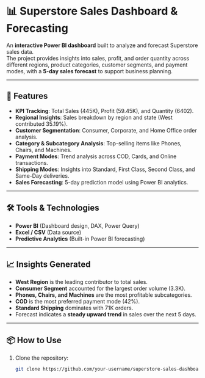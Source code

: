 # 📊 Superstore Sales Dashboard & Forecasting

An **interactive Power BI dashboard** built to analyze and forecast Superstore sales data.  
The project provides insights into sales, profit, and order quantity across different regions, product categories, customer segments, and payment modes, with a **5-day sales forecast** to support business planning.

---

## 🚀 Features
- **KPI Tracking**: Total Sales (445K), Profit (59.45K), and Quantity (6402).  
- **Regional Insights**: Sales breakdown by region and state (West contributed 35.19%).  
- **Customer Segmentation**: Consumer, Corporate, and Home Office order analysis.  
- **Category & Subcategory Analysis**: Top-selling items like Phones, Chairs, and Machines.  
- **Payment Modes**: Trend analysis across COD, Cards, and Online transactions.  
- **Shipping Modes**: Insights into Standard, First Class, Second Class, and Same-Day deliveries.  
- **Sales Forecasting**: 5-day prediction model using Power BI analytics.  

---

## 🛠️ Tools & Technologies
- **Power BI** (Dashboard design, DAX, Power Query)  
- **Excel / CSV** (Data source)  
- **Predictive Analytics** (Built-in Power BI forecasting)  

---

## 📈 Insights Generated
- **West Region** is the leading contributor to total sales.  
- **Consumer Segment** accounted for the largest order volume (3.3K).  
- **Phones, Chairs, and Machines** are the most profitable subcategories.  
- **COD** is the most preferred payment mode (42%).  
- **Standard Shipping** dominates with 71K orders.  
- Forecast indicates a **steady upward trend** in sales over the next 5 days.  

---

## 📦 How to Use
1. Clone the repository:
   ```bash
   git clone https://github.com/your-username/superstore-sales-dashboard.git
